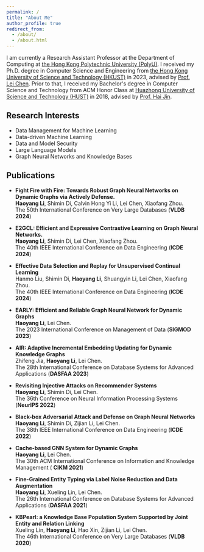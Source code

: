 ```yaml
---
permalink: /
title: "About Me"
author_profile: true
redirect_from: 
  - /about/
  - /about.html
---
```


I am currently a Research Assistant Professor at the Department of Computing at [the Hong Kong Polytechnic University (PolyU)](https://www.polyu.edu.hk/en/). I received my Ph.D. degree in Computer Science and Engineering from [the Hong Kong University of Science and Technology (HKUST)](https://hkust.edu.hk/) in 2023, advised by [Prof. Lei Chen](https://cse.hkust.edu.hk/~leichen/). Prior to that, I received my Bachelor's degree in Computer Science and Technology from ACM Honor Class at [Huazhong University of Science and Technology (HUST)](https://english.hust.edu.cn/) in 2018, advised by [Prof. Hai Jin](http://english.cs.hust.edu.cn/info/1296/1201.htm). 

## Research Interests
* Data Management for Machine Learning
* Data-driven Machine Learning
* Data and Model Security
* Large Language Models
* Graph Neural Networks and Knowledge Bases

## Publications
* **Fight Fire with Fire: Towards Robust Graph Neural Networks on Dynamic Graphs via Actively Defense.**  
 **Haoyang Li**, Shimin Di, Calvin Hong Yi Li, Lei Chen, Xiaofang Zhou.  
 The 50th International Conference on Very Large Databases (**VLDB 2024**)

* **E2GCL: Efficient and Expressive Contrastive Learning on Graph Neural Networks.**  
 **Haoyang Li**, Shimin Di, Lei Chen, Xiaofang Zhou.  
 The 40th  IEEE International Conference on Data Engineering (**ICDE 2024**)
  

* **Effective Data Selection and Replay for Unsupervised Continual Learning**    
 Hanmo Liu, Shimin Di, **Haoyang Li**, Shuangyin Li, Lei Chen, Xiaofang Zhou.   
 The 40th  IEEE International Conference on Data Engineering (**ICDE 2024**)

* **EARLY: Efficient and Reliable Graph Neural Network for Dynamic Graphs**  
 **Haoyang Li**, Lei Chen.  
The 2023 International Conference on Management of Data (**SIGMOD 2023**)

* **AIR: Adaptive Incremental Embedding Updating for Dynamic Knowledge Graphs**  
Zhifeng Jia, **Haoyang Li**, Lei Chen.   
The 28th International Conference on Database Systems for Advanced Applications (**DASFAA 2023**)

* **Revisiting Injective Attacks on Recommender Systems**   
 **Haoyang Li**, Shimin Di, Lei Chen.  
 The 36th Conference on Neural Information Processing Systems (**NeurIPS 2022**)


* **Black-box Adversarial Attack and Defense on Graph Neural Networks**  
 **Haoyang Li**, Shimin Di, Zijian Li, Lei Chen.  
The 38th  IEEE International Conference on Data Engineering (**ICDE 2022**)


* **Cache-based GNN System for Dynamic Graphs**  
 **Haoyang Li**, Lei Chen.  
The 30th ACM International Conference on Information and Knowledge Management ( **CIKM 2021**)



* **Fine-Grained Entity Typing via Label Noise Reduction and Data Augmentation**  
 **Haoyang Li**, Xueling Lin, Lei Chen.   
The 26th International Conference on Database Systems for Advanced Applications (**DASFAA 2021**)


* **KBPearl: a Knowledge Base Population System Supported by Joint Entity and Relation Linking**  
  Xueling Lin, **Haoyang Li**, Hao Xin, Zijian Li, Lei Chen.   
  The 46th International Conference on Very Large Databases (**VLDB 2020**)

